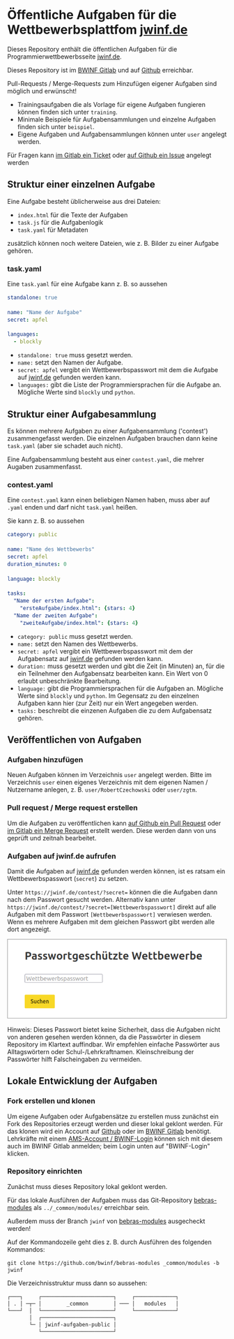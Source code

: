# Öffentliche Aufgaben für die Wettbewerbsplattfom [jwinf.de](https://jwinf.de/)

Dieses Repository enthält die öffentlichen Aufgaben für die Programmierwettbewerbsseite [jwinf.de](https://jwinf.de/).

Dieses Repository ist im [BWINF Gitlab](https://git.bwinf.de/bwinf/jwinf-aufgaben-public) und auf [Github](https://git.bwinf.de/bwinf/jwinf-aufgaben-public) erreichbar.

Pull-Requests / Merge-Requests zum Hinzufügen eigener Aufgaben sind möglich und erwünscht!

- Trainingsaufgaben die als Vorlage für eigene Aufgaben fungieren können finden sich unter `training`.
- Minimale Beispiele für Aufgabensammlungen und einzelne Aufgaben finden sich unter `beispiel`.
- Eigene Aufgaben und Aufgabensammlungen können unter `user` angelegt werden.

Für Fragen kann [im Gitlab ein Ticket](https://git.bwinf.de/bwinf/jwinf-aufgaben-public/-/issues) oder [auf Github ein Issue](https://github.com/bwinf/jwinf-aufgaben-public/issues) angelegt werden

## Struktur einer einzelnen Aufgabe

Eine Aufgabe besteht üblicherweise aus drei Dateien:

- `index.html` für die Texte der Aufgaben
- `task.js` für die Aufgabenlogik
- `task.yaml` für Metadaten

zusätzlich können noch weitere Dateien, wie z. B. Bilder zu einer Aufgabe gehören.

### task.yaml

Eine `task.yaml` für eine Aufgabe kann z. B. so aussehen

```YAML
standalone: true

name: "Name der Aufgabe"
secret: apfel

languages:
  - blockly
```

- `standalone: true` muss gesetzt werden.
- `name:` setzt den Namen der Aufgabe.
- `secret: apfel` vergibt ein Wettbewerbspasswort mit dem die Aufgabe auf [jwinf.de](https://jwinf.de) gefunden werden kann.
- `languages:` gibt die Liste der Programmiersprachen für die Aufgabe an. Mögliche Werte sind `blockly` und `python`.

## Struktur einer Aufgabesammlung

Es können mehrere Aufgaben zu einer Aufgabensammlung ('contest') zusammengefasst werden. Die einzelnen Aufgaben brauchen dann keine `task.yaml` (aber sie schadet auch nicht).

Eine Aufgabensammlung besteht aus einer `contest.yaml`, die mehrer Augaben zusammenfasst.

### contest.yaml

Eine `contest.yaml` kann einen beliebigen Namen haben, muss aber auf `.yaml` enden und darf nicht `task.yaml` heißen.

Sie kann z. B. so aussehen

```YAML
category: public

name: "Name des Wettbewerbs"
secret: apfel
duration_minutes: 0

language: blockly

tasks:
  "Name der ersten Aufgabe":
    "ersteAufgabe/index.html": {stars: 4}
  "Name der zweiten Aufgabe":
    "zweiteAufgabe/index.html": {stars: 4}
```

- `category: public` muss gesetzt werden.
- `name:` setzt den Namen des Wettbewerbs.
- `secret: apfel` vergibt ein Wettbewerbspasswort mit dem der Aufgabensatz auf [jwinf.de](https://jwinf.de) gefunden werden kann.
- `duration:` muss gesetzt werden und gibt die Zeit (in Minuten) an, für die ein Teilnehmer den Aufgabensatz bearbeiten kann. Ein Wert von 0 erlaubt unbeschränkte Bearbeitung.
- `language:` gibt die Programmiersprachen für die Aufgaben an. Mögliche Werte sind `blockly` und `python`. Im Gegensatz zu den einzelnen Aufgaben kann hier (zur Zeit) nur ein Wert angegeben werden.
- `tasks:` beschreibt die einzenen Aufgaben die zu dem Aufgabensatz gehören.

## Veröffentlichen von Aufgaben

### Aufgaben hinzufügen

Neuen Aufgaben können im Verzeichnis `user` angelegt werden. Bitte im Verzeichnis `user` einen eigenes Verzeichnis mit dem eigenen Namen / Nutzername anlegen, z. B. `user/RobertCzechowski` oder `user/zgtm`.

### Pull request / Merge request erstellen

Um die Aufgaben zu veröffentlichen kann [auf Github ein Pull Request](https://github.com/bwinf/jwinf-aufgaben-public/pulls) oder [im Gitlab ein Merge Request](https://git.bwinf.de/bwinf/jwinf-aufgaben-public/-/merge_requests) erstellt werden. Diese werden dann von uns geprüft und zeitnah bearbeitet.

### Aufgaben auf jwinf.de aufrufen

Damit die Aufgaben auf [jwinf.de](https://jwinf.de) gefunden werden können, ist es ratsam ein Wettbewerbspasswort (`secret`) zu setzen.

Unter `https://jwinf.de/contest/?secret=` können die die Aufgaben dann nach dem Passwort gesucht werden. Alternativ kann unter `https://jwinf.de/contest/?secret=[Wettbewerbspasswort]` direkt auf alle Aufgaben mit dem Passwort `[Wettbewerbspasswort]` verwiesen werden. Wenn es mehrere Aufgaben mit dem gleichen Passwort gibt werden alle dort angezeigt.

![Eingabefeld für das Wettbwerbspasswort](secret.png)

Hinweis: Dieses Passwort bietet keine Sicherheit, dass die Aufgaben nicht von anderen gesehen werden können, da die Passwörter in diesem Repository im Klartext auffindbar. Wir empfehlen einfache Passwörter aus Alltagswörtern oder Schul-/Lehrkraftnamen. Kleinschreibung der Passwörter hilft Falscheingaben zu vermeiden.

## Lokale Entwicklung der Aufgaben

### Fork erstellen und klonen

Um eigene Aufgaben oder Aufgabensätze zu erstellen muss zunächst ein Fork des Repositories erzeugt werden und dieser lokal geklont werden. Für das klonen wird ein Account auf [Github](https://github.com) oder im [BWINF Gitlab](https://git.bwinf.de/) benötigt. Lehrkräfte mit einem [AMS-Account / BWINF-Login](https://login.bwinf.de/) können sich mit diesem auch im BWINF Gitlab anmelden; beim Login unten auf "BWINF-Login" klicken.

### Repository einrichten

Zunächst muss dieses Repository lokal geklont werden.

Für das lokale Ausführen der Aufgaben muss das Git-Repository
[bebras-modules](https://github.com/bwinf/bebras-modules) als `../_common/modules/` erreichbar sein.

Außerdem muss der Branch `jwinf` von [bebras-modules](https://github.com/bwinf/bebras-modules) ausgecheckt werden!

Auf der Kommandozeile geht dies z. B. durch Ausführen des folgenden Kommandos:

```
git clone https://github.com/bwinf/bebras-modules _common/modules -b jwinf
```

Die Verzeichnisstruktur muss dann so aussehen:

```
┌───┐     ┌───────────────────────┐     ┌─────────────┐
│ . │ ─┬─ │        _common        │ ─── │   modules   │
└───┘  │  └───────────────────────┘     └─────────────┘
       │  ┌───────────────────────┐
       └─ │ jwinf-aufgaben-public │
          └───────────────────────┘
```
